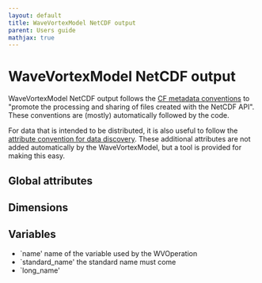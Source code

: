 ```yaml
---
layout: default
title: WaveVortexModel NetCDF output
parent: Users guide
mathjax: true
---
```


#  WaveVortexModel NetCDF output

WaveVortexModel NetCDF output follows the [CF metadata conventions](https://cfconventions.org) to "promote the processing and sharing of files created with the NetCDF API". These conventions are (mostly) automatically followed by the code.

For data that is intended to be distributed, it is also useful to follow the [attribute convention for data discovery](https://wiki.esipfed.org/Attribute_Convention_for_Data_Discovery_1-3). These additional attributes are not added automatically by the WaveVortexModel, but a tool is provided for making this easy.

## Global attributes

## Dimensions

## Variables

- `name' name of the variable used by the WVOperation
- `standard_name' the standard name must come
- `long_name'


